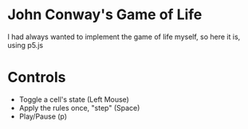 # John Conway's Game of Life

I had always wanted to implement the game of
life myself, so here it is, using p5.js

# Controls

- Toggle a cell's state (Left Mouse)
- Apply the rules once, "step" (Space)
- Play/Pause (p)

